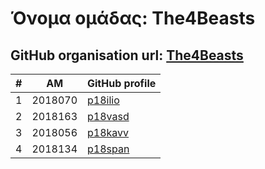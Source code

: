 # Όνομα ομάδας: The4Beasts
## GitHub organisation url: [The4Beasts](https://github.com/The4Beasts)

| # | ΑΜ | GitHub profile |
| -- | -- | -- |
| 1 | 2018070 | [p18ilio](https://github.com/Konstantina3) |
| 2 | 2018163 | [p18vasd](https://github.com/Vasdekis) |
| 3 | 2018056 | [p18kavv](https://github.com/p18kavv) |
| 4 | 2018134 | [p18span](https://github.com/xristinasp) |

